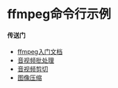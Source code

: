 # ffmpeg命令行示例



#### 传送门

* [ffmpeg入门文档](./codec)
* [音视频批处理](./batch_processing)
* [音视频剪切](./cut)
* [图像压缩](./compressing/)